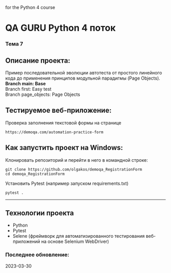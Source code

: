 for the Python 4 course

# QA GURU Python 4 поток
### Тема 7
## Описание проекта:
Пример последовательной эволюции автотеста от простого линейного кода до применения принципов модульной парадигмы (Page Objects). 
<br><b>Branch main: Base</b>
<br>Branch first: Easy test
<br>Branch page_objects: Page Objects

## Тестируемое веб-приложение:
Проверка заполнения текстовой формы на странице
```
https://demoqa.com/automation-practice-form
```
## Как запустить проект на Windows:
Клонировать репозиторий и перейти в него в командной строке:
```
git clone https://github.com/olgakos/demoqa_RegistrationForm
cd demoqa_RegistrationForm
```
Установить Pytest (например запуском requirements.txt)
```
pytest .
```
---

## Технологии проекта
- Python
- Pytest
- Selene (фреймворк для автоматизированного тестирования веб-приложений на основе Selenium WebDriver)

### Последнее обновление:
2023-03-30 
